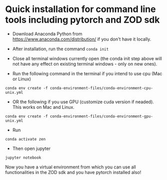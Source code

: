 # Quick installation for command line tools including pytorch and ZOD sdk

* Download Anaconda Python from https://www.anaconda.com/distribution/ if you don't have it locally.

* After installation, run the command `conda init`

* Close all terminal windows currently open (the conda init step above will not have any effect on existing terminal windows - only on new ones).

* Run the following command in the terminal if you intend to use cpu (Mac or Linux)

`conda env create -f conda-environment-files/conda-environment-cpu-unix.yml`

* OR the following if you use GPU (customize cuda version if neaded). This works on Mac and Linux.

`conda env create -f conda-environment-files/conda-environment-gpu-unix.yml`

* Run

`conda activate zen`

* Then open jupyter

`jupyter notebook`

Now you have a virtual environment from which you can use all functionalities in the ZOD sdk and you have pytorch installed also!

